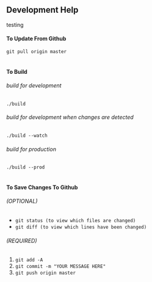 ## Development Help

testing

#### To Update From Github
`git pull origin master`
<br/>
<br/>

#### To Build

###### build for development
`./build`

###### build for development when changes are detected
`./build --watch`

###### build for production
`./build --prod`
<br/>
<br/>

#### To Save Changes To Github

###### (OPTIONAL)
* `git status (to view which files are changed)`
* `git diff (to view which lines have been changed)`

###### (REQUIRED)
1. `git add -A`
2. `git commit -m "YOUR MESSAGE HERE"`
3. `git push origin master`
